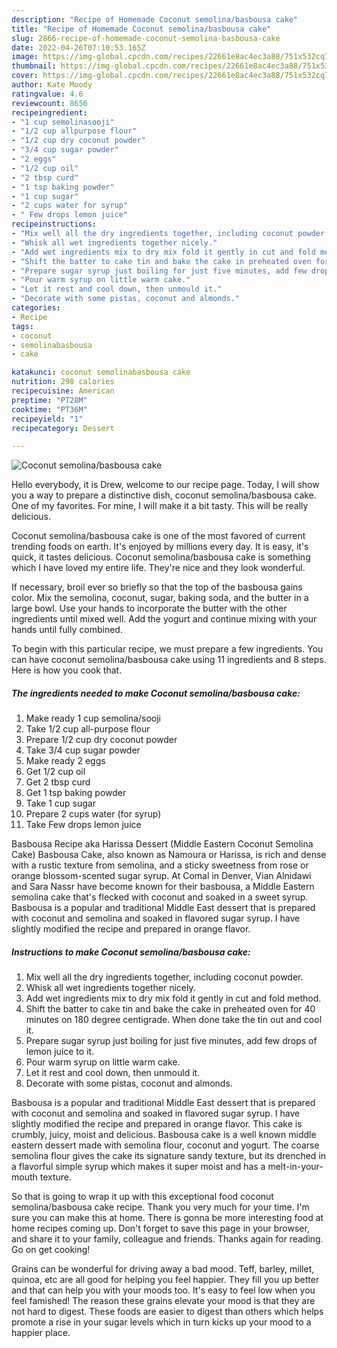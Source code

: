 ```yaml
---
description: "Recipe of Homemade Coconut semolina/basbousa cake"
title: "Recipe of Homemade Coconut semolina/basbousa cake"
slug: 2866-recipe-of-homemade-coconut-semolina-basbousa-cake
date: 2022-04-26T07:10:53.165Z
image: https://img-global.cpcdn.com/recipes/22661e8ac4ec3a88/751x532cq70/coconut-semolinabasbousa-cake-recipe-main-photo.jpg
thumbnail: https://img-global.cpcdn.com/recipes/22661e8ac4ec3a88/751x532cq70/coconut-semolinabasbousa-cake-recipe-main-photo.jpg
cover: https://img-global.cpcdn.com/recipes/22661e8ac4ec3a88/751x532cq70/coconut-semolinabasbousa-cake-recipe-main-photo.jpg
author: Kate Moody
ratingvalue: 4.6
reviewcount: 8656
recipeingredient:
- "1 cup semolinasooji"
- "1/2 cup allpurpose flour"
- "1/2 cup dry coconut powder"
- "3/4 cup sugar powder"
- "2 eggs"
- "1/2 cup oil"
- "2 tbsp curd"
- "1 tsp baking powder"
- "1 cup sugar"
- "2 cups water for syrup"
- " Few drops lemon juice"
recipeinstructions:
- "Mix well all the dry ingredients together, including coconut powder."
- "Whisk all wet ingredients together nicely."
- "Add wet ingredients mix to dry mix fold it gently in cut and fold method."
- "Shift the batter to cake tin and bake the cake in preheated oven for 40 minutes on 180 degree centigrade. When done take the tin out and cool it."
- "Prepare sugar syrup just boiling for just five minutes, add few drops of lemon juice to it."
- "Pour warm syrup on little warm cake."
- "Let it rest and cool down, then unmould it."
- "Decorate with some pistas, coconut and almonds."
categories:
- Recipe
tags:
- coconut
- semolinabasbousa
- cake

katakunci: coconut semolinabasbousa cake 
nutrition: 298 calories
recipecuisine: American
preptime: "PT28M"
cooktime: "PT36M"
recipeyield: "1"
recipecategory: Dessert

---
```



![Coconut semolina/basbousa cake](https://img-global.cpcdn.com/recipes/22661e8ac4ec3a88/751x532cq70/coconut-semolinabasbousa-cake-recipe-main-photo.jpg)

Hello everybody, it is Drew, welcome to our recipe page. Today, I will show you a way to prepare a distinctive dish, coconut semolina/basbousa cake. One of my favorites. For mine, I will make it a bit tasty. This will be really delicious.

Coconut semolina/basbousa cake is one of the most favored of current trending foods on earth. It's enjoyed by millions every day. It is easy, it's quick, it tastes delicious. Coconut semolina/basbousa cake is something which I have loved my entire life. They're nice and they look wonderful.

If necessary, broil ever so briefly so that the top of the basbousa gains color. Mix the semolina, coconut, sugar, baking soda, and the butter in a large bowl. Use your hands to incorporate the butter with the other ingredients until mixed well. Add the yogurt and continue mixing with your hands until fully combined.


To begin with this particular recipe, we must prepare a few ingredients. You can have coconut semolina/basbousa cake using 11 ingredients and 8 steps. Here is how you cook that.

<!--inarticleads1-->

##### The ingredients needed to make Coconut semolina/basbousa cake:

1. Make ready 1 cup semolina/sooji
1. Take 1/2 cup all-purpose flour
1. Prepare 1/2 cup dry coconut powder
1. Take 3/4 cup sugar powder
1. Make ready 2 eggs
1. Get 1/2 cup oil
1. Get 2 tbsp curd
1. Get 1 tsp baking powder
1. Take 1 cup sugar
1. Prepare 2 cups water (for syrup)
1. Take  Few drops lemon juice


Basbousa Recipe aka Harissa Dessert (Middle Eastern Coconut Semolina Cake) Basbousa Cake, also known as Namoura or Harissa, is rich and dense with a rustic texture from semolina, and a sticky sweetness from rose or orange blossom-scented sugar syrup. At Comal in Denver, Vian Alnidawi and Sara Nassr have become known for their basbousa, a Middle Eastern semolina cake that&#39;s flecked with coconut and soaked in a sweet syrup. Basbousa is a popular and traditional Middle East dessert that is prepared with coconut and semolina and soaked in flavored sugar syrup. I have slightly modified the recipe and prepared in orange flavor. 

<!--inarticleads2-->

##### Instructions to make Coconut semolina/basbousa cake:

1. Mix well all the dry ingredients together, including coconut powder.
1. Whisk all wet ingredients together nicely.
1. Add wet ingredients mix to dry mix fold it gently in cut and fold method.
1. Shift the batter to cake tin and bake the cake in preheated oven for 40 minutes on 180 degree centigrade. When done take the tin out and cool it.
1. Prepare sugar syrup just boiling for just five minutes, add few drops of lemon juice to it.
1. Pour warm syrup on little warm cake.
1. Let it rest and cool down, then unmould it.
1. Decorate with some pistas, coconut and almonds.


Basbousa is a popular and traditional Middle East dessert that is prepared with coconut and semolina and soaked in flavored sugar syrup. I have slightly modified the recipe and prepared in orange flavor. This cake is crumbly, juicy, moist and delicious. Basbousa cake is a well known middle eastern dessert made with semolina flour, coconut and yogurt. The coarse semolina flour gives the cake its signature sandy texture, but its drenched in a flavorful simple syrup which makes it super moist and has a melt-in-your-mouth texture. 

So that is going to wrap it up with this exceptional food coconut semolina/basbousa cake recipe. Thank you very much for your time. I'm sure you can make this at home. There is gonna be more interesting food at home recipes coming up. Don't forget to save this page in your browser, and share it to your family, colleague and friends. Thanks again for reading. Go on get cooking!

Grains can be wonderful for driving away a bad mood. Teff, barley, millet, quinoa, etc are all good for helping you feel happier. They fill you up better and that can help you with your moods too. It's easy to feel low when you feel famished! The reason these grains elevate your mood is that they are not hard to digest. These foods are easier to digest than others which helps promote a rise in your sugar levels which in turn kicks up your mood to a happier place.
